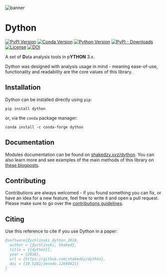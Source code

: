 ![banner](http://shakedzy.xyz/dython/images/index_banner.png)

# Dython

[![PyPI Version](https://img.shields.io/pypi/v/dython.svg)](https://pypi.org/project/dython/)
[![Conda Version](https://img.shields.io/conda/vn/conda-forge/dython)](https://anaconda.org/conda-forge/dython)
[![Python Version](https://img.shields.io/pypi/pyversions/dython.svg)](https://pypi.org/project/dython/)
[![PyPI - Downloads](https://img.shields.io/pypi/dm/dython)](https://pypistats.org/packages/dython)
[![License](https://img.shields.io/pypi/l/dython)](https://github.com/shakedzy/dython/blob/master/LICENSE)
[![DOI](https://img.shields.io/badge/DOI-10.5281%2Fzenodo.12698421-blue)](https://zenodo.org/doi/10.5281/zenodo.12698421)

A set of **D**ata analysis tools in p**YTHON** 3.x.

Dython was designed with analysis usage in mind - meaning ease-of-use, functionality and readability are the core 
values of this library. 

## Installation
Dython can be installed directly using `pip`:
```
pip install dython
```
or, via the `conda` package manager:
```
conda install -c conda-forge dython
```

## Documentation
Modules documentation can be found on [shakedzy.xyz/dython](http://shakedzy.xyz/dython).
You can also learn more and see examples of the main methods of this library on 
[these blogposts](http://shakedzy.xyz/dython/related_blogposts). 

## Contributing
Contributions are always welcomed - if you found something you can fix, or have an idea for a new feature, feel free to write it and open a pull request. Please make sure to go over the [contributions guidelines](https://github.com/shakedzy/dython/blob/master/CONTRIBUTING.md).

## Citing
Use this reference to cite if you use Dython in a paper:
```bibtex
@software{Zychlinski_dython_2018,
  author = {Zychlinski, Shaked},
  title = {{dython}},
  year = {2018},
  url = {https://github.com/shakedzy/dython},
  doi = {10.5281/zenodo.12698421}
}
```
